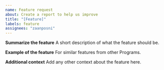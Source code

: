 ```yaml
---
name: Feature request
about: Create a report to help us improve
title: "[Feature]"
labels: feature
assignees: "zaanposni"
---
```


**Summarize the feature**
A short description of what the feature should be.

**Example of the feature**
For similar features from other Programs.

**Additional context**
Add any other context about the feature here.
